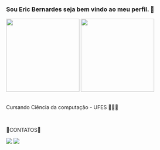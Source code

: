 
### Sou Eric Bernardes seja bem vindo ao meu perfil. 🤝

<div id="top">
<img height= "200px" src="https://github-readme-stats-git-masterrstaa-rickstaa.vercel.app/api?username=EricBernardes&theme=dracula"/>
<img height= "200px" src="https://github-readme-stats.vercel.app/api/top-langs/?username=EricBernardes&theme=dracula"/>
</div>
<br/>
<p>Cursando Ciência da computação - UFES 🧑🏾‍💻 </p>
<br/>
<div id="contatos">
<p>📱CONTATOS📱</p>
<a href="mailto:ericbernardes70@gmail.com"><img src="https://img.shields.io/badge/Gmail-D14836?style=for-the-badge&logo=gmail&logoColor=white"/></a>
<a href="https://www.instagram.com/ericbernardes7/"><img src="https://img.shields.io/badge/Instagram-E4405F?style=for-the-badge&logo=instagram&logoColor=white"/></a>
</div>

